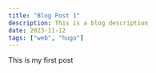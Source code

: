 ```yaml
---
title: "Blog Post 1"
description: This is a blog description
date: 2023-11-12
tags: ["web", "hugo"]
---
```


This is my first post
